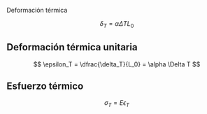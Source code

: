 Deformación térmica


$$
\delta_T = \alpha \Delta T L_0
$$


## Deformación térmica unitaria

$$
\epsilon_T = \dfrac{\delta_T}{L_0} = \alpha \Delta T
$$


## Esfuerzo térmico

$$
\sigma_T = E\epsilon_T
$$
